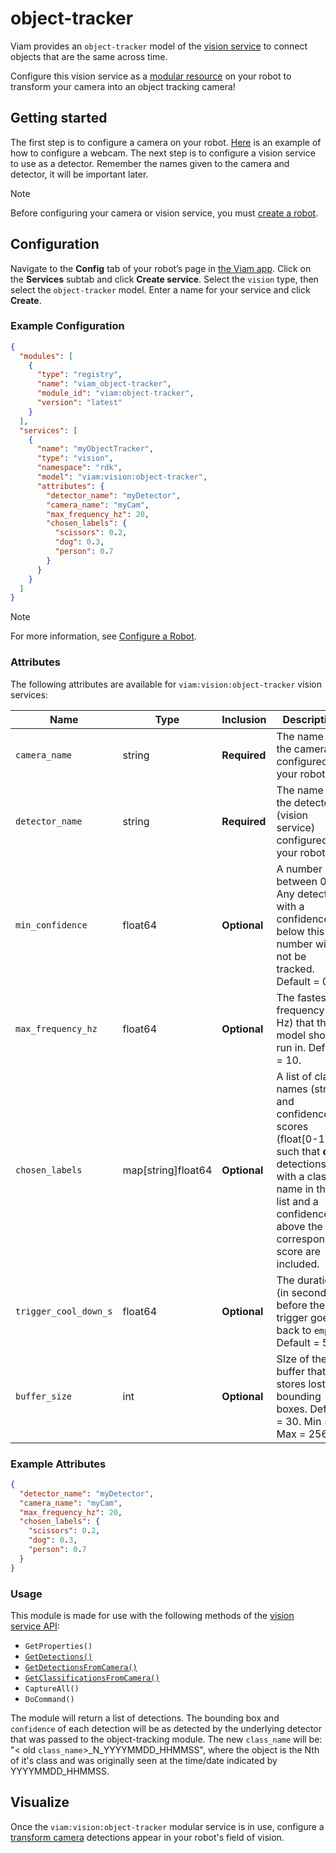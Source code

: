 # object-tracker

Viam provides an `object-tracker` model of the [vision service](/services/vision) to connect objects that are the same across time.

Configure this vision service as a [modular resource](https://docs.viam.com/modular-resources/) on your robot to transform your camera into an object tracking camera!

## Getting started

The first step is to configure a camera on your robot.  [Here](https://docs.viam.com/components/camera/webcam/) is an example of how to configure a webcam. The next step is to configure a vision service to use as a detector.  Remember the names given to the camera and detector, it will be important later. 

> [!NOTE]  
> Before configuring your camera or vision service, you must [create a robot](https://docs.viam.com/manage/fleet/robots/#add-a-new-robot).

## Configuration

Navigate to the **Config** tab of your robot’s page in [the Viam app](https://app.viam.com/). Click on the **Services** subtab and click **Create service**. Select the `vision` type, then select the `object-tracker` model. Enter a name for your service and click **Create**.

### Example Configuration

```json
{
  "modules": [
    {
      "type": "registry",
      "name": "viam_object-tracker",
      "module_id": "viam:object-tracker",
      "version": "latest"
    }
  ],
  "services": [
    {
      "name": "myObjectTracker",
      "type": "vision",
      "namespace": "rdk",
      "model": "viam:vision:object-tracker",
      "attributes": {
        "detector_name": "myDetector",
        "camera_name": "myCam",
        "max_frequency_hz": 20,
        "chosen_labels": {
          "scissors": 0.2,
          "dog": 0.3,
          "person": 0.7
        }
      }
    }
  ]
}

```

> [!NOTE]  
> For more information, see [Configure a Robot](https://docs.viam.com/manage/configuration/).

### Attributes

The following attributes are available for `viam:vision:object-tracker` vision services:

| Name                  | Type               | Inclusion | Description                                                                                                                                                                                |
|-----------------------|--------------------| --------- |--------------------------------------------------------------------------------------------------------------------------------------------------------------------------------------------|
| `camera_name`         | string             | **Required** | The name of the camera configured on your robot.                                                                                                                                           |
| `detector_name`       | string             | **Required** | The name of the detector (vision service) configured on your robot.                                                                                                                        |
| `min_confidence`      | float64            | **Optional** | A number between 0-1. Any detection with a confidence below this number will not be tracked. Default = 0.2                                                                                 |
| `max_frequency_hz`    | float64            | **Optional** | The fastest frequency (in Hz) that the model should run in. Default = 10.                                                                                                                  |
| `chosen_labels`       | map[string]float64 | **Optional** | A list of class names (string) and confidence scores (float[0-1]) such that **only** detections with a class name in the list and a confidence above the corresponding score are included. |
| `trigger_cool_down_s` | float64            | **Optional** | The duration (in seconds) before the trigger goes back to `empty`. Default = 5.                                                                                                            |
| `buffer_size`         | int                | **Optional** | SIze of the buffer that stores lost bounding boxes. Default = 30. Min = 1. Max = 256.                                                                                                      |

### Example Attributes

```json
{
  "detector_name": "myDetector",
  "camera_name": "myCam",
  "max_frequency_hz": 20,
  "chosen_labels": {
    "scissors": 0.2,
    "dog": 0.3,
    "person": 0.7
  }
}
```

### Usage

This module is made for use with the following methods of the [vision service API](https://docs.viam.com/services/vision/#api): 
- `GetProperties()`
- [`GetDetections()`](https://docs.viam.com/services/vision/#getdetections)
- [`GetDetectionsFromCamera()`](https://docs.viam.com/services/vision/#getdetectionsfromcamera)
- [`GetClassificationsFromCamera()`](https://docs.viam.com/services/vision/#getclassificationsfromcamera)
- `CaptureAll()`
- `DoCommand()`


The module will return a list of detections. The bounding box and `confidence` of each detection will be as detected by the underlying detector that was passed to the object-tracking module.  The new `class_name` will be: "< old `class_name`>_N_YYYYMMDD_HHMMSS", where the object is the Nth of it's class and was originally seen at the time/date indicated by YYYYMMDD_HHMMSS.


## Visualize 

Once the `viam:vision:object-tracker` modular service is in use, configure a [transform camera](https://docs.viam.com/components/camera/transform/) detections appear in your robot's field of vision.
